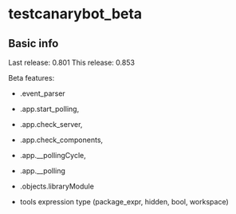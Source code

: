 # testcanarybot_beta
 
## Basic info
Last release: 0.801
This release: 0.853  

Beta features: 
 - .event_parser
 - .app.start_polling,
 - .app.check_server,
 - .app.check_components,
 - .app.__pollingCycle,
 - .app.__polling
 - .objects.libraryModule
 
 - tools expression type (package_expr, hidden, bool, workspace)
